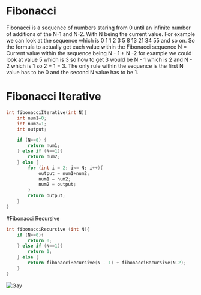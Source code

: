 # Fibonacci
Fibonacci is a sequence of numbers staring from 0 until an infinite number of additions of the N-1 and N-2. With N being the current value. For example we can look at the sequence which is 0 1 1 2 3 5 8 13 21 34 55 and so on. So the formula to actually get each value within the Fibonacci sequence N = Current value within the sequence being N - 1 + N -2 for example we could look at value 5 which is 3 so how to get 3 would be N - 1 which is 2 and N - 2 which is 1 so 2 + 1 = 3. The only rule within the sequence is the first N value has to be 0 and the second N value has to be 1.
# Fibonacci Iterative
```c
int fibonacciIterative(int N){
    int num1=0;
    int num2=1;
    int output;

    if (N==0) {
        return num1;
    } else if (N==1){
        return num2;
    } else {
        for (int i = 2; i<= N; i++){ 
            output = num1+num2;
            num1 = num2;
            num2 = output;
        }
        return output;
    }
}
```
#Fibonacci Recursive
```c
int fibonacciRecursive (int N){
    if (N==0){
        return 0;
    } else if (N==1){
        return 1;
    } else {
        return fibonacciRecursive(N - 1) + fibonacciRecursive(N-2);
    }
}
```
![Gay](images/same.png)
